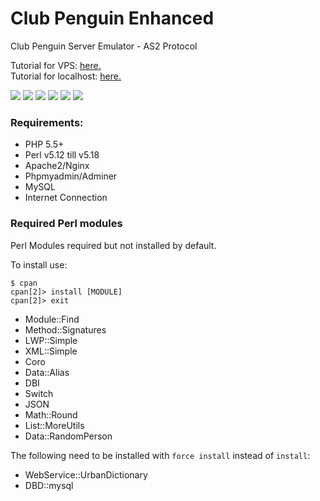 Club Penguin Enhanced
====

Club Penguin Server Emulator - AS2 Protocol

Tutorial for VPS: <a href="http://awptical.pw/index.php?/topic/5-how-to-make-an-as2-cpps-on-a-vps/">here.</a>
<br>
Tutorial for localhost: <a href="http://awptical.pw/index.php?/topic/6-how-to-make-an-as2-cpps-on-localhost/">here.</a>

![](https://i.imgur.com/rD2hLCu.png)
![](https://i.imgur.com/mp0LDld.png)
![](https://i.imgur.com/JuPHMPo.png)
![](https://i.imgur.com/JjfCxWD.png)
![](https://i.imgur.com/eI2HR3p.png)
![](https://i.imgur.com/C1qeesO.png)

### Requirements:
- PHP 5.5+
- Perl v5.12 till v5.18
- Apache2/Nginx
- Phpmyadmin/Adminer
- MySQL
- Internet Connection

### Required Perl modules
Perl Modules required but not installed by default.

To install use:

```
$ cpan
cpan[2]> install [MODULE]
cpan[2]> exit
```

- Module::Find
- Method::Signatures
- LWP::Simple
- XML::Simple
- Coro
- Data::Alias
- DBI
- Switch
- JSON
- Math::Round
- List::MoreUtils
- Data::RandomPerson

The following need to be installed with `force install` instead of `install`:
- WebService::UrbanDictionary
- DBD::mysql
